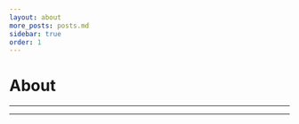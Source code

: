 ```yaml
---
layout: about
more_posts: posts.md
sidebar: true
order: 1
---
```


# About

<!--author-->

***

<!--posts_list-->

***